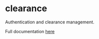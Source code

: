 # clearance

Authentication and clearance management.

Full documentation [here](https://dral.github.io/clearance/)

